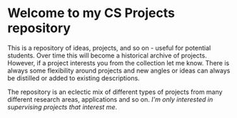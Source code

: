 # Welcome to my CS Projects repository

This is a repository of ideas, projects, and so on - useful for potential students. Over time this will become a historical archive of projects. However, if a project interests you from the collection let me know. There is always some flexibility around projects and new angles or ideas can always be distilled or added to existing descriptions.

The repository is an eclectic mix of different types of projects from many different research areas, applications and so on. *I'm only interested in supervising projects that interest me*.
